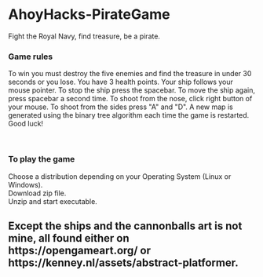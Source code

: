 # AhoyHacks-PirateGame

Fight the Royal Navy, find treasure, be a pirate.
<br>
<h3>Game rules</h3>
<p>To win you must destroy the five enemies and find the treasure in under 30 seconds or you lose. You have 3 health points. Your ship follows your mouse pointer. To stop the ship press the spacebar. To move the ship again, press spacebar a second time. To shoot from the nose, click right button of your mouse. To shoot from the sides press "A" and "D". A new map is generated using the binary tree algorithm each time the game is restarted. Good luck!</p>
<br>
<h3>To play the game</h3>
Choose a distribution depending on your Operating System (Linux or Windows).
<br>Download zip file.
<br>Unzip and start executable.

<h2> Except the ships and the cannonballs art is not mine, all found either on https://opengameart.org/ or https://kenney.nl/assets/abstract-platformer.


